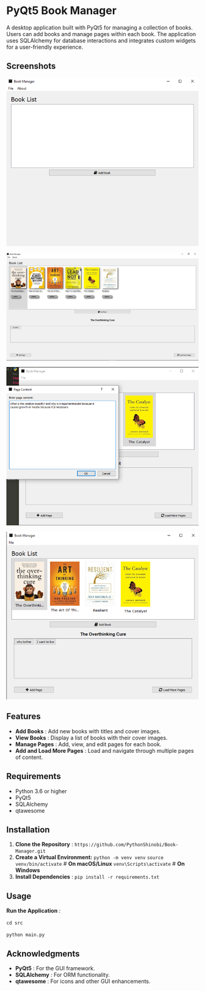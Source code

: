 # PyQt5 Book Manager

A desktop application built with PyQt5 for managing a collection of books. Users can add books and manage pages within each book. The application uses SQLAlchemy for database interactions and integrates custom widgets for a user-friendly experience.

## Screenshots

![Home](resources/images/home.png)

![Screenshot](resources/images/Screenshot%20(107).png)

![Screenshot](resources/images/Screenshot%20(96).png)

![Screenshot](resources/images/Screenshot%20(94).png)

## Features

* **Add Books** : Add new books with titles and cover images.
* **View Books** : Display a list of books with their cover images.
* **Manage Pages** : Add, view, and edit pages for each book.
* **Add and Load More Pages** : Load and navigate through multiple pages of content.

## Requirements

* Python 3.6 or higher
* PyQt5
* SQLAlchemy
* qtawesome

## Installation

1. **Clone the Repository** :
   `https://github.com/PythonShinobi/Book-Manager.git`
2. **Create a Virtual Environment:**
   `python -m venv venv`
   `source venv/bin/activate`  # **On macOS/Linux**
   `venv\Scripts\activate`  # **On Windows**
3. **Install Dependencies** :
   `pip install -r requirements.txt`

## Usage

**Run the Application** :

`cd src`

`python main.py`

## Acknowledgments

* **PyQt5** : For the GUI framework.
* **SQLAlchemy** : For ORM functionality.
* **qtawesome** : For icons and other GUI enhancements.
